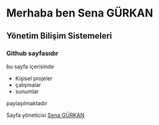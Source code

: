 #  Merhaba  ben  Sena  GÜRKAN
##  Yönetim  Bilişim  Sistemeleri
###  Github  sayfasıdır
bu sayfa içerisinde
*  Kişisel projeler
*  çalışmalar 
* sunumlar

paylaşılmaktadır

Sayfa yöneticisi [Sena GÜRKAN ](https://www.linked.com/in/sena-gürkan-208a67223)


